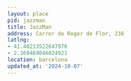 ```yaml
---
layout: place
pid: jazzman
title: JazzMan
address: Carrer de Roger de Flor, 238
latlng:
- 41.40213522647976
- 2.169469046024921
location: barcelona
updated_at: '2024-10-07'
---
```

